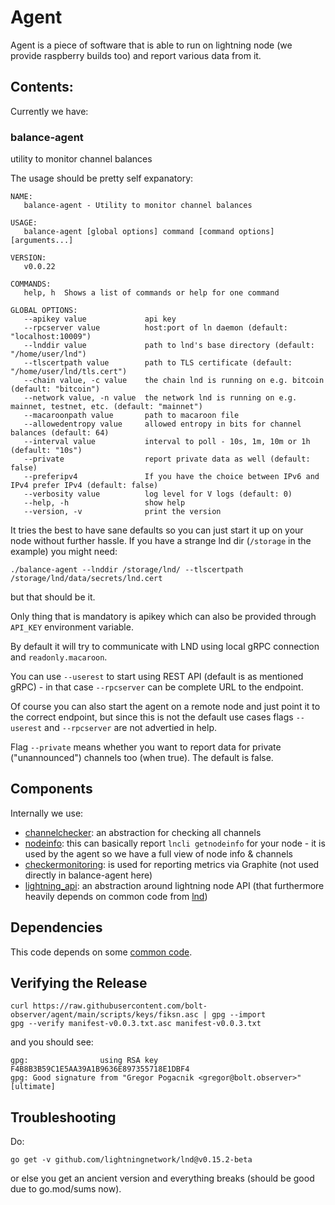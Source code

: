 # Agent

Agent is a piece of software that is able to run on lightning node (we provide raspberry builds too) and report various data from it.

## Contents:

Currently we have:

### balance-agent

utility to monitor channel balances

The usage should be pretty self expanatory:

```
NAME:
   balance-agent - Utility to monitor channel balances

USAGE:
   balance-agent [global options] command [command options] [arguments...]

VERSION:
   v0.0.22

COMMANDS:
   help, h  Shows a list of commands or help for one command

GLOBAL OPTIONS:
   --apikey value             api key
   --rpcserver value          host:port of ln daemon (default: "localhost:10009")
   --lnddir value             path to lnd's base directory (default: "/home/user/lnd")
   --tlscertpath value        path to TLS certificate (default: "/home/user/lnd/tls.cert")
   --chain value, -c value    the chain lnd is running on e.g. bitcoin (default: "bitcoin")
   --network value, -n value  the network lnd is running on e.g. mainnet, testnet, etc. (default: "mainnet")
   --macaroonpath value       path to macaroon file
   --allowedentropy value     allowed entropy in bits for channel balances (default: 64)
   --interval value           interval to poll - 10s, 1m, 10m or 1h (default: "10s")
   --private                  report private data as well (default: false)
   --preferipv4               If you have the choice between IPv6 and IPv4 prefer IPv4 (default: false)
   --verbosity value          log level for V logs (default: 0)
   --help, -h                 show help
   --version, -v              print the version
```

It tries the best to have sane defaults so you can just start it up on your node without further hassle.
If you have a strange lnd dir (`/storage` in the example) you might need:
```
./balance-agent --lnddir /storage/lnd/ --tlscertpath /storage/lnd/data/secrets/lnd.cert
```
but that should be it.

Only thing that is mandatory is apikey which can also be provided through `API_KEY` environment variable.

By default it will try to communicate with LND using local gRPC connection and `readonly.macaroon`.

You can use `--userest` to start using REST API (default is as mentioned gRPC) - in that case `--rpcserver` can be complete URL to the endpoint.

Of course you can also start the agent on a remote node and just point it to the correct endpoint, but since this is not the default
use cases flags `--userest` and `--rpcserver` are not advertied in help.

Flag `--private` means whether you want to report data for private ("unannounced") channels too (when true). The default is false.

## Components

Internally we use:
* [channelchecker](./channelchecker): an abstraction for checking all channels
* [nodeinfo](./nodeinfo): this can basically report `lncli getnodeinfo` for your node  - it is used by the agent so we have a full view of node info & channels
* [checkermonitoring](./checkermonitoring): is used for reporting metrics via Graphite (not used directly in balance-agent here)
* [lightning_api](./lightning_api): an abstraction around lightning node API (that furthermore heavily depends on common code from [lnd](https://github.com/lightningnetwork/lnd))

## Dependencies

This code depends on some [common code](https://github.com/bolt-observer/go_common).

## Verifying the Release

```
curl https://raw.githubusercontent.com/bolt-observer/agent/main/scripts/keys/fiksn.asc | gpg --import
gpg --verify manifest-v0.0.3.txt.asc manifest-v0.0.3.txt
```

and you should see:
```
gpg:                using RSA key F4B8B3B59C1E5AA39A1B9636E897355718E1DBF4
gpg: Good signature from "Gregor Pogacnik <gregor@bolt.observer>" [ultimate]
```

## Troubleshooting

Do:
```
go get -v github.com/lightningnetwork/lnd@v0.15.2-beta
```
or else you get an ancient version and everything breaks (should be good due to go.mod/sums now).
